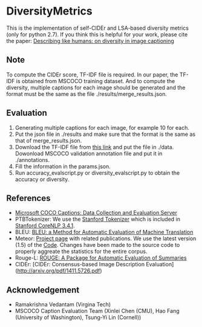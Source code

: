 # DiversityMetrics
This  is the implementation of self-CIDEr and LSA-based diversity metrics (only for python 2.7). If you think this is helpful for your work, please cite the paper: [Describing like humans: on diversity in image captioning](https://arxiv.org/pdf/1903.12020v3.pdf)

## Note ##
To compute the CIDEr score, TF-IDF file is required. In our paper, the TF-IDF is obtained from MSCOCO training dataset. And to compute the diversity, multiple captions for each image should be generated and the format must be the same as the file ./results/merge_results.json.

## Evaluation ##
1. Generating multiple captions for each image, for example 10 for each.
2. Put the json file in ./results and make sure that the format is the same as that of merge_results.json.
3. Download the TF-IDF file from [this link](https://drive.google.com/open?id=1jo2rdMZd9nGAz1CU-qk5ZG3W05CYmr4P) and put the file in ./data. Dowonload MSCOCO validation annotation file and put it in ./annotations.
4. Fill the information in the params.json.
5. Run accuracy_evalscript.py or diversity_evalscript.py to obtain the accuracy or diversity.

## References ##

- [Microsoft COCO Captions: Data Collection and Evaluation Server](http://arxiv.org/abs/1504.00325)
- PTBTokenizer: We use the [Stanford Tokenizer](http://nlp.stanford.edu/software/tokenizer.shtml) which is included in [Stanford CoreNLP 3.4.1](http://nlp.stanford.edu/software/corenlp.shtml).
- BLEU: [BLEU: a Method for Automatic Evaluation of Machine Translation](http://www.aclweb.org/anthology/P02-1040.pdf)
- Meteor: [Project page](http://www.cs.cmu.edu/~alavie/METEOR/) with related publications. We use the latest version (1.5) of the [Code](https://github.com/mjdenkowski/meteor). Changes have been made to the source code to properly aggreate the statistics for the entire corpus.
- Rouge-L: [ROUGE: A Package for Automatic Evaluation of Summaries](http://anthology.aclweb.org/W/W04/W04-1013.pdf)
- CIDEr: [CIDEr: Consensus-based Image Description Evaluation] (http://arxiv.org/pdf/1411.5726.pdf)

## Acknowledgement ##
- Ramakrishna Vedantam (Virgina Tech)
- MSCOCO Caption Evaluation Team (Xinlei Chen (CMU), Hao Fang (University of Washington), Tsung-Yi Lin (Cornell))
